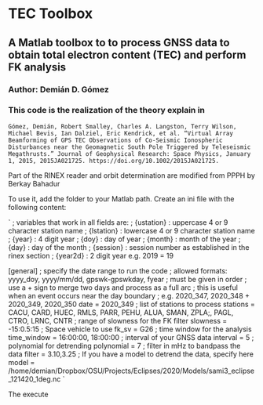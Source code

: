 # TEC Toolbox
## A Matlab toolbox to to process GNSS data to obtain total electron content (TEC) and perform FK analysis
### Author: Demián D. Gómez
### This code is the realization of the theory explain in 
`Gómez, Demián, Robert Smalley, Charles A. Langston, Terry Wilson, Michael Bevis, Ian Dalziel, Eric Kendrick, et al. “Virtual Array Beamforming of GPS TEC Observations of Co-Seismic Ionospheric Disturbances near the Geomagnetic South Pole Triggered by Teleseismic Megathrusts.” Journal of Geophysical Research: Space Physics, January 1, 2015, 2015JA021725. https://doi.org/10.1002/2015JA021725.`

Part of the RINEX reader and orbit determination are modified from PPPH by Berkay Bahadur

To use it, add the folder to your Matlab path. Create an ini file with the following content:

`
; variables that work in all fields are: 
; {ustation} : uppercase 4 or 9 character station name
; {lstation} : lowercase 4 or 9 character station name
; {year}     : 4 digit year 
; {doy}      : day of year
; {month}    : month of the year
; {day}      : day of the month 
; {session}  : session number as established in the rinex section
; {year2d}   : 2 digit year e.g. 2019 = 19

[general]
; specify the date range to run the code
; allowed formats: yyyy_doy, yyyy/mm/dd, gpswk-gpswkday, fyear
; must be given in order
; use a + sign to merge two days and process as a full arc
; this is useful when an event occurs near the day boundary
; e.g. 2020_347, 2020_348 + 2020_349, 2020_350
date = 2020_349 
; list of stations to process
stations = CACU, CARD, HUEC, RMLS, PARR, PEHU, ALUA, SMAN, ZPLA;, PAGL, CTRO, LRNC, CNTR
; range of slowness for the FK filter
slowness = -15:0.5:15
; Space vehicle to use
fk_sv = G26
; time window for the analysis
time_window = 16:00:00, 18:00:00
; interval of your GNSS data
interval = 5
; polynomial for detrending
polynomial = 7
; filter in mHz to bandpass the data
filter = 3.10,3.25
; If you have a model to detrend the data, specify here
model = /home/demian/Dropbox/OSU/Projects/Eclipses/2020/Models/sami3_eclipse_121420_1deg.nc
`

The execute 
